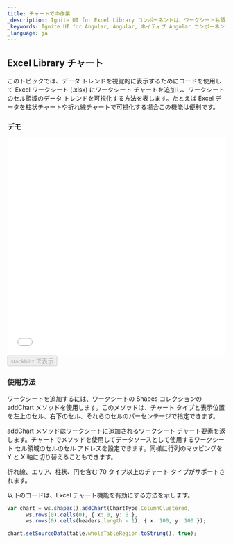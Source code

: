 ```yaml
---
title: チャートでの作業
_description: Ignite UI for Excel Library コンポーネントは、ワークシートも領域セル全体のデータ トレンドをビジュアル表示できるチャートです。
_keywords: Ignite UI for Angular, Angular, ネイティブ Angular コンポーネント スイート, ネイティブ Angular コントロール, ネイティブ Angular コンポーネント, ネイティブ Angular コンポーネント ライブラリ, Angular Excel ライブラリ, Angular Excel ライブラリ例,  Angular Excel Library コンポーネント, Angular Excel Engine, Chart, Angular Excel Chart
_language: ja
---
```


## Excel Library チャート

このトピックでは、データ トレンドを視覚的に表示するためにコードを使用して Excel ワークシート (.xlsx) にワークシート チャートを追加し、ワークシートのセル領域のデータ トレンドを可視化する方法を表します。たとえば Excel データを柱状チャートや折れ線チャートで可視化する場合この機能は便利です。

### デモ

<div class="sample-container" style="height: 500px">
    <iframe id="excel-library-overview-sample-iframe" 
	src='{environment:demosBaseUrl}/excel-library/working-with-charts' 
	width="100%" height="100%" seamless frameBorder="0" onload="onSampleIframeContentLoaded(this);"></iframe>
</div>
<div>
    <button data-localize="stackblitz" disabled class="stackblitz-btn" data-iframe-id="excel-library-overview-sample-iframe" data-demos-base-url="{environment:demosBaseUrl}">stackblitz で表示
    </button> 
</div> 

<div class="divider--half"></div>

### 使用方法

ワークシートを追加するには、ワークシートの Shapes コレクションの addChart メソッドを使用します。このメソッドは、チャート タイプと表示位置を左上のセル、右下のセル、それらのセルのパーセンテージで指定できます。

addChart メソッドはワークシートに追加されるワークシート チャート要素を返します。チャートでメソッドを使用してデータソースとして使用するワークシート セル領域のセルのセル アドレスを設定できます。同様に行列のマッピングを Y と X 軸に切り替えることもできます。

折れ線、エリア、柱状、円を含む 70 タイプ以上のチャート タイプがサポートされます。

以下のコードは、Excel チャート機能を有効にする方法を示します。

```typescript
var chart = ws.shapes().addChart(ChartType.ColumnClustered, 
      ws.rows(0).cells(0), { x: 0, y: 0 },
      ws.rows(0).cells(headers.length - 1), { x: 100, y: 100 });

chart.setSourceData(table.wholeTableRegion.toString(), true);
```
